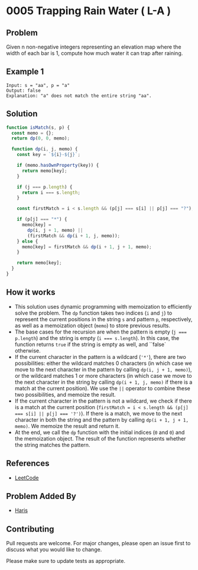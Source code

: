 # 0005 Trapping Rain Water ( L-A )

## Problem

Given n non-negative integers representing an elevation map where the width of each bar is 1, compute how much water it can trap after raining.

## Example 1

```
Input: s = "aa", p = "a"
Output: false
Explanation: "a" does not match the entire string "aa".
```

## Solution

```javascript
function isMatch(s, p) {
  const memo = {};
  return dp(0, 0, memo);

  function dp(i, j, memo) {
    const key = `${i}-${j}`;

    if (memo.hasOwnProperty(key)) {
      return memo[key];
    }

    if (j === p.length) {
      return i === s.length;
    }

    const firstMatch = i < s.length && (p[j] === s[i] || p[j] === "?");

    if (p[j] === "*") {
      memo[key] =
        dp(i, j + 1, memo) ||
        (firstMatch && dp(i + 1, j, memo));
    } else {
      memo[key] = firstMatch && dp(i + 1, j + 1, memo);
    }

    return memo[key];
  }
}

```

## How it works
- This solution uses dynamic programming with memoization to efficiently solve the problem. The `dp` function takes two indices (`i` and `j`) to represent the current positions in the string `s` and pattern `p`, respectively, as well as a memoization object (`memo`) to store previous results.
- The base cases for the recursion are when the pattern is empty (`j === p.length`) and the string is empty (`i === s.length`). In this case, the function returns `true` if the string is empty as well, and ``false` otherwise.
- If the current character in the pattern is a wildcard (`'*'`), there are two possibilities: either the wildcard matches 0 characters (in which case we move to the next character in the pattern by calling `dp(i, j + 1, memo)`), or the wildcard matches 1 or more characters (in which case we move to the next character in the string by calling `dp(i + 1, j, memo)` if there is a match at the current position). We use the `||` operator to combine these two possibilities, and memoize the result.
- If the current character in the pattern is not a wildcard, we check if there is a match at the current position (`firstMatch = i < s.length && (p[j] === s[i] || p[j] === '?')`). If there is a match, we move to the next character in both the string and the pattern by calling `dp(i + 1, j + 1, memo)`. We memoize the result and return it.
- At the end, we call the `dp` function with the initial indices (`0` and `0`) and the memoization object. The result of the function represents whether the string matches the pattern.

## References

- [LeetCode](https://leetcode.com/problems/wildcard-matching/)

## Problem Added By

- [Haris](https://github.com/harisdev-netizen)

## Contributing

Pull requests are welcome. For major changes, please open an issue first to discuss what you would like to change.

Please make sure to update tests as appropriate.
